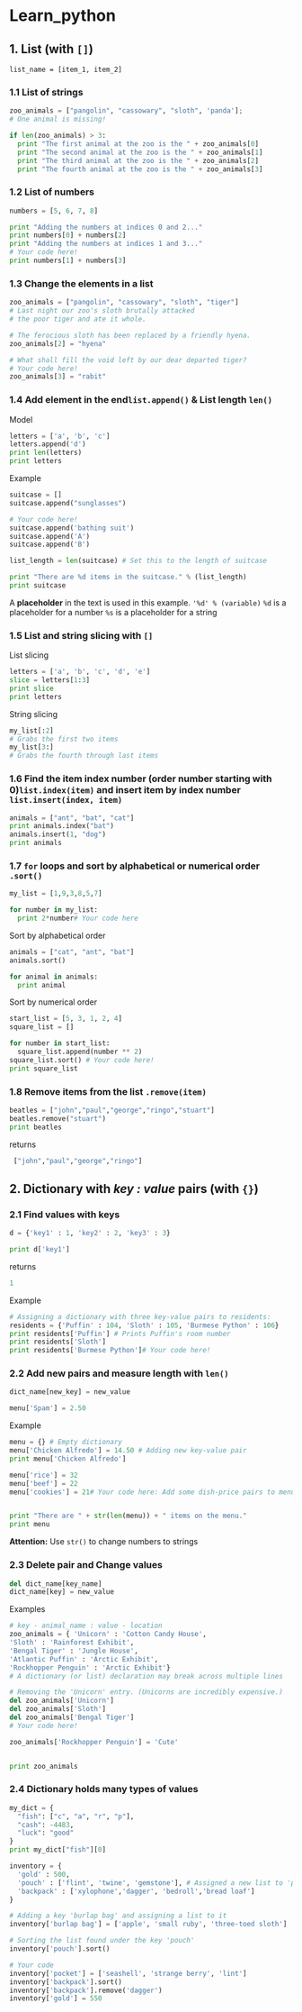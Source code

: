 # Learn_python

## 1. **List** (with ```[]```)

```
list_name = [item_1, item_2]
```
### 1.1 List of strings
```py
zoo_animals = ["pangolin", "cassowary", "sloth", 'panda'];
# One animal is missing!

if len(zoo_animals) > 3:
  print "The first animal at the zoo is the " + zoo_animals[0]
  print "The second animal at the zoo is the " + zoo_animals[1]
  print "The third animal at the zoo is the " + zoo_animals[2]
  print "The fourth animal at the zoo is the " + zoo_animals[3]
```
### 1.2 List of numbers
```py  
numbers = [5, 6, 7, 8]

print "Adding the numbers at indices 0 and 2..."
print numbers[0] + numbers[2]
print "Adding the numbers at indices 1 and 3..."
# Your code here!
print numbers[1] + numbers[3]
```
### 1.3 Change the elements in a list
```py
zoo_animals = ["pangolin", "cassowary", "sloth", "tiger"]
# Last night our zoo's sloth brutally attacked
# the poor tiger and ate it whole.

# The ferocious sloth has been replaced by a friendly hyena.
zoo_animals[2] = "hyena"

# What shall fill the void left by our dear departed tiger?
# Your code here!
zoo_animals[3] = "rabit"

```
### 1.4 Add element in the end```list.append()``` & List length ```len()```
Model
```py
letters = ['a', 'b', 'c']
letters.append('d')
print len(letters)
print letters
```
Example
```py
suitcase = []
suitcase.append("sunglasses")

# Your code here!
suitcase.append('bathing suit')
suitcase.append('A')
suitcase.append('B')

list_length = len(suitcase) # Set this to the length of suitcase

print "There are %d items in the suitcase." % (list_length)
print suitcase
```
A **placeholder** in the text is used in this example. ```'%d' % (variable)```
```%d``` is a placeholder for a number
```%s``` is a placeholder for a string

### 1.5 List and string slicing with ```[]```
List slicing
```py
letters = ['a', 'b', 'c', 'd', 'e']
slice = letters[1:3]
print slice
print letters
```
String slicing
```py
my_list[:2]
# Grabs the first two items
my_list[3:]
# Grabs the fourth through last items
```
### 1.6 Find the item index number (order number starting with 0)```list.index(item)``` and insert item by index number ```list.insert(index, item)```
```py
animals = ["ant", "bat", "cat"]
print animals.index("bat")
animals.insert(1, "dog")
print animals
```
### 1.7 ```for``` loops and sort by alphabetical or numerical order ```.sort()```
```py
my_list = [1,9,3,8,5,7]

for number in my_list:
  print 2*number# Your code here
```
Sort by alphabetical order
```py
animals = ["cat", "ant", "bat"]
animals.sort()

for animal in animals:
  print animal
```
Sort by numerical order
```py
start_list = [5, 3, 1, 2, 4]
square_list = []

for number in start_list:
  square_list.append(number ** 2)    
square_list.sort() # Your code here!
print square_list  
```
### 1.8 Remove items from the list ```.remove(item)```
```py
beatles = ["john","paul","george","ringo","stuart"]
beatles.remove("stuart")
print beatles
```
returns
```py
 ["john","paul","george","ringo"]
```
## 2. **Dictionary** with ***key : value*** pairs (with ```{}```)
### 2.1 Find values with keys
```py
d = {'key1' : 1, 'key2' : 2, 'key3' : 3}
```
```py
print d['key1']
```
returns
```py
1
```
Example
```py
# Assigning a dictionary with three key-value pairs to residents:
residents = {'Puffin' : 104, 'Sloth' : 105, 'Burmese Python' : 106}
print residents['Puffin'] # Prints Puffin's room number
print residents['Sloth']
print residents['Burmese Python']# Your code here!
```
### 2.2 Add new pairs and measure length with ```len()```

```py
dict_name[new_key] = new_value

menu['Spam'] = 2.50
```
Example
```py
menu = {} # Empty dictionary
menu['Chicken Alfredo'] = 14.50 # Adding new key-value pair
print menu['Chicken Alfredo']

menu['rice'] = 32
menu['beef'] = 22
menu['cookies'] = 21# Your code here: Add some dish-price pairs to menu!


print "There are " + str(len(menu)) + " items on the menu."
print menu
```
**Attention:** Use ```str()``` to change numbers to strings

### 2.3 Delete pair and Change values
```py
del dict_name[key_name]
dict_name[key] = new_value
```
Examples
```py
# key - animal_name : value - location
zoo_animals = { 'Unicorn' : 'Cotton Candy House',
'Sloth' : 'Rainforest Exhibit',
'Bengal Tiger' : 'Jungle House',
'Atlantic Puffin' : 'Arctic Exhibit',
'Rockhopper Penguin' : 'Arctic Exhibit'}
# A dictionary (or list) declaration may break across multiple lines

# Removing the 'Unicorn' entry. (Unicorns are incredibly expensive.)
del zoo_animals['Unicorn']
del zoo_animals['Sloth']
del zoo_animals['Bengal Tiger']
# Your code here!

zoo_animals['Rockhopper Penguin'] = 'Cute'


print zoo_animals
```
### 2.4 Dictionary holds many types of values
```py
my_dict = {
  "fish": ["c", "a", "r", "p"],
  "cash": -4483,
  "luck": "good"
}
print my_dict["fish"][0]
```
```py
inventory = {
  'gold' : 500,
  'pouch' : ['flint', 'twine', 'gemstone'], # Assigned a new list to 'pouch' key
  'backpack' : ['xylophone','dagger', 'bedroll','bread loaf']
}

# Adding a key 'burlap bag' and assigning a list to it
inventory['burlap bag'] = ['apple', 'small ruby', 'three-toed sloth']

# Sorting the list found under the key 'pouch'
inventory['pouch'].sort()

# Your code
inventory['pocket'] = ['seashell', 'strange berry', 'lint']
inventory['backpack'].sort()
inventory['backpack'].remove('dagger')
inventory['gold'] = 550
```

